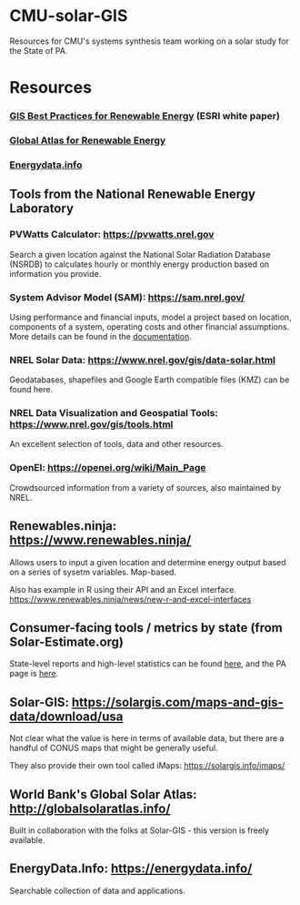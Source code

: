 # CMU-solar-GIS
Resources for CMU's systems synthesis team working on a solar study for the State of PA. 

# Resources

### [GIS Best Practices for Renewable Energy](http://www.esri.com/library/bestpractices/renewable-energy.pdf) (ESRI white paper)

### [Global Atlas for Renewable Energy](https://irena.masdar.ac.ae/gallery/)

### [Energydata.info](https://energydata.info/)



## Tools from the National Renewable Energy Laboratory
### PVWatts Calculator: https://pvwatts.nrel.gov

Search a given location against the National Solar Radiation Database (NSRDB) to calculates hourly or monthly energy production based on information you provide. 

### System Advisor Model (SAM): https://sam.nrel.gov/

Using performance and financial inputs, model a project based on location, components of a system, operating costs and other financial assumptions. More details can be found in the [documentation](https://www.nrel.gov/docs/fy18osti/70414.pdf). 

### NREL Solar Data: https://www.nrel.gov/gis/data-solar.html
Geodatabases, shapefiles and Google Earth compatible files (KMZ) can be found here. 

### NREL Data Visualization and Geospatial Tools: https://www.nrel.gov/gis/tools.html 
An excellent selection of tools, data and other resources.

### OpenEI: https://openei.org/wiki/Main_Page
Crowdsourced information from a variety of sources, also maintained by NREL. 

## Renewables.ninja: https://www.renewables.ninja/
Allows users to input a given location and determine energy output based on a series of sysetm variables.  Map-based.   

Also has example in R using their API and an Excel interface.  https://www.renewables.ninja/news/new-r-and-excel-interfaces

## Consumer-facing tools / metrics by state (from Solar-Estimate.org)
State-level reports and high-level statistics can be found [here](https://www.solar-estimate.org/solar-panels-101#guides), and the PA page is [here](https://www.solar-estimate.org/solar-panels/pennsylvania).

## Solar-GIS: https://solargis.com/maps-and-gis-data/download/usa
Not clear what the value is here in terms of available data, but there are a handful of CONUS maps that might be generally useful.  

They also provide their own tool called iMaps: https://solargis.info/imaps/

## World Bank's Global Solar Atlas: http://globalsolaratlas.info/
Built in collaboration with the folks at Solar-GIS - this version is freely available. 

## EnergyData.Info: https://energydata.info/
Searchable collection of data and applications. 

